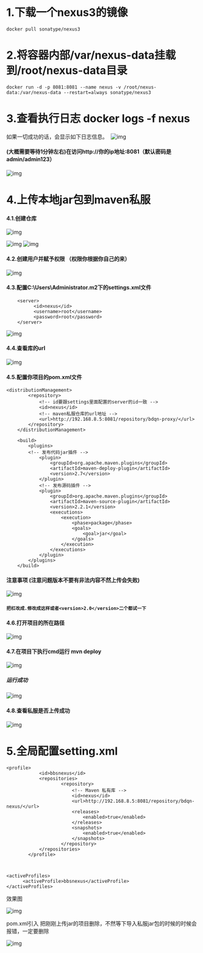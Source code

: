 #
# 1.下载一个nexus3的镜像
```
docker pull sonatype/nexus3
```

# 2.将容器内部/var/nexus-data挂载到/root/nexus-data目录
```
docker run -d -p 8081:8081 --name nexus -v /root/nexus-data:/var/nexus-data --restart=always sonatype/nexus3
```
# 3.查看执行日志  docker logs -f nexus
如果一切成功的话，会显示如下日志信息。 
  ![img](/assets/输入图片说明)
  
#### (大概需要等待1分钟左右)在访问http://你的ip地址:8081（默认密码是admin/admin123）
  ![img](/assets/输入图片说明)

# 4.上传本地jar包到maven私服
####  4.1.创建仓库
  ![img](/assets/输入图片说明)

  ![img](/assets/输入图片说明)
  ![img](/assets/输入图片说明)

####  4.2.创建用户并赋予权限 （权限你根据你自己的来）

  ![img](/assets/输入图片说明)

####  4.3.配置C:\Users\Administrator\.m2下的settings.xml文件
```
    <server>
          <id>nexus</id>
          <username>root</username>
          <password>root</password>
    </server>
```
  ![img](/assets/输入图片说明)

####  4.4.查看库的url
  ![img](/assets/输入图片说明)

#### 4.5.配置你项目的pom.xml文件
```
<distributionManagement>
		<repository>
			<!-- id要跟settings里面配置的server的id一致 -->
			<id>nexus</id>
			<!-- maven私服仓库的url地址 -->
			<url>http://192.168.8.5:8081/repository/bdqn-proxy/</url>
		</repository>
	</distributionManagement>

	<build>
		<plugins>
		<!-- 发布代码jar插件 -->
			<plugin>
				<groupId>org.apache.maven.plugins</groupId>
				<artifactId>maven-deploy-plugin</artifactId>
				<version>2.7</version>
			</plugin>
			<!-- 发布源码插件 -->
			<plugin>
				<groupId>org.apache.maven.plugins</groupId>
				<artifactId>maven-source-plugin</artifactId>
				<version>2.2.1</version>
				<executions>
					<execution>
						<phase>package</phase>
						<goals>
							<goal>jar</goal>
						</goals>
					</execution>
				</executions>
			</plugin>
		</plugins>
	</build>
```

#### 注意事项 (注意问题版本不要有非法内容不然上传会失败)
  ![img](/assets/输入图片说明)

#### `把杠改成.修改成这样或者<version>2.0</version>二个都试一下`

#### 4.6.打开项目的所在路径
  ![img](/assets/输入图片说明)

#### 4.7.在项目下执行cmd运行     mvn deploy

  ![img](/assets/输入图片说明)

##### 运行成功
  ![img](/assets/输入图片说明)

#### 4.8.查看私服是否上传成功
  ![img](/assets/输入图片说明)

# 5.全局配置setting.xml
```
<profile>
			<id>bbsnexus</id>
			<repositories>
					<repository>
						<!-- Maven 私有库 -->
						<id>nexus</id>
						<url>http://192.168.8.5:8081/repository/bdqn-nexus/</url>
						<releases>
							<enabled>true</enabled>
						</releases>
						<snapshots>
							<enabled>true</enabled>
						</snapshots>
					</repository>
			</repositories>
		</profile>



<activeProfiles>
      <activeProfile>bbsnexus</activeProfile>
</activeProfiles>
```

效果图

  ![img](/assets/输入图片说明)

  pom.xml引入       把刚刚上传jar的项目删除，不然等下导入私服jar包的时候的时候会报错，一定要删除
  
  ![img](/assets/输入图片说明)